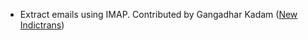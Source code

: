 - Extract emails using IMAP. Contributed by Gangadhar Kadam ([New Indictrans](http://indictranstech.com/))
